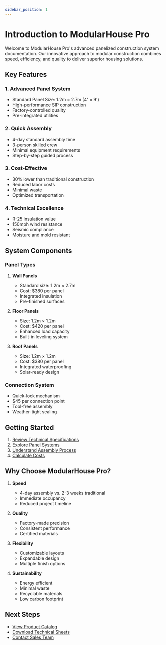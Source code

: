 ```yaml
---
sidebar_position: 1
---
```


# Introduction to ModularHouse Pro

Welcome to ModularHouse Pro's advanced panelized construction system documentation. Our innovative approach to modular construction combines speed, efficiency, and quality to deliver superior housing solutions.

## Key Features

### 1. Advanced Panel System
- Standard Panel Size: 1.2m × 2.7m (4' × 9')
- High-performance SIP construction
- Factory-controlled quality
- Pre-integrated utilities

### 2. Quick Assembly
- 4-day standard assembly time
- 3-person skilled crew
- Minimal equipment requirements
- Step-by-step guided process

### 3. Cost-Effective
- 30% lower than traditional construction
- Reduced labor costs
- Minimal waste
- Optimized transportation

### 4. Technical Excellence
- R-25 insulation value
- 150mph wind resistance
- Seismic compliance
- Moisture and mold resistant

## System Components

### Panel Types
1. **Wall Panels**
   - Standard size: 1.2m × 2.7m
   - Cost: $380 per panel
   - Integrated insulation
   - Pre-finished surfaces

2. **Floor Panels**
   - Size: 1.2m × 1.2m
   - Cost: $420 per panel
   - Enhanced load capacity
   - Built-in leveling system

3. **Roof Panels**
   - Size: 1.2m × 1.2m
   - Cost: $380 per panel
   - Integrated waterproofing
   - Solar-ready design

### Connection System
- Quick-lock mechanism
- $45 per connection point
- Tool-free assembly
- Weather-tight sealing

## Getting Started

1. [Review Technical Specifications](./technical-specs.md)
2. [Explore Panel Systems](./panels.md)
3. [Understand Assembly Process](./assembly-guide.md)
4. [Calculate Costs](../cost-calculator.md)

## Why Choose ModularHouse Pro?

1. **Speed**
   - 4-day assembly vs. 2-3 weeks traditional
   - Immediate occupancy
   - Reduced project timeline

2. **Quality**
   - Factory-made precision
   - Consistent performance
   - Certified materials

3. **Flexibility**
   - Customizable layouts
   - Expandable design
   - Multiple finish options

4. **Sustainability**
   - Energy efficient
   - Minimal waste
   - Recyclable materials
   - Low carbon footprint

## Next Steps

- [View Product Catalog](../product-catalog.md)
- [Download Technical Sheets](./technical-specs.md)
- [Contact Sales Team](../contact.md)
